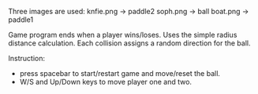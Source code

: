 Three images are used:	knfie.png -> paddle2
			soph.png -> ball
			boat.png -> paddle1

Game program ends when a player wins/loses.
Uses the simple radius distance calculation.
Each collision assigns a random direction for the ball.

Instruction:
- press spacebar to start/restart game and move/reset the ball.
- W/S and Up/Down keys to move player one and two.

